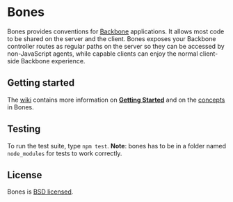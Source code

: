 # Bones

Bones provides conventions for [Backbone](http://documentcloud.github.com/backbone/) applications. It allows most code to be shared on the server and the client. Bones exposes your Backbone controller routes as regular paths on the server so they can be accessed by non-JavaScript agents, while capable clients can enjoy the normal client-side Backbone experience.

## Getting started

The [wiki](https://github.com/developmentseed/bones/wiki) contains more information on [**Getting Started**](https://github.com/developmentseed/bones/wiki/Getting-Started) and on the [concepts](https://github.com/developmentseed/bones/wiki/Plugin-Architecture) in Bones.

## Testing

To run the test suite, type `npm test`. **Note**: bones has to be in a folder named `node_modules` for tests to work correctly.

## License

Bones is [BSD licensed](https://github.com/developmentseed/bones/raw/master/LICENSE).